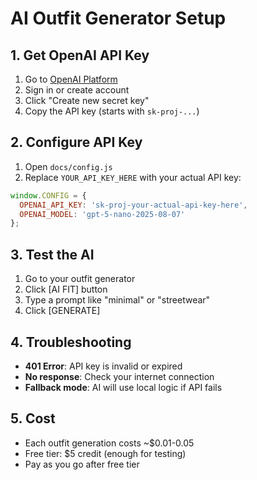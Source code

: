 # AI Outfit Generator Setup

## 1. Get OpenAI API Key

1. Go to [OpenAI Platform](https://platform.openai.com/api-keys)
2. Sign in or create account
3. Click "Create new secret key"
4. Copy the API key (starts with `sk-proj-...`)

## 2. Configure API Key

1. Open `docs/config.js`
2. Replace `YOUR_API_KEY_HERE` with your actual API key:

```javascript
window.CONFIG = {
  OPENAI_API_KEY: 'sk-proj-your-actual-api-key-here',
  OPENAI_MODEL: 'gpt-5-nano-2025-08-07'
};
```

## 3. Test the AI

1. Go to your outfit generator
2. Click [AI FIT] button
3. Type a prompt like "minimal" or "streetwear"
4. Click [GENERATE]

## 4. Troubleshooting

- **401 Error**: API key is invalid or expired
- **No response**: Check your internet connection
- **Fallback mode**: AI will use local logic if API fails

## 5. Cost

- Each outfit generation costs ~$0.01-0.05
- Free tier: $5 credit (enough for testing)
- Pay as you go after free tier
